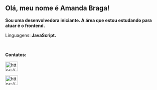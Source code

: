 ## Olá, meu nome é Amanda Braga!

<p align="left">
<strong>Sou uma desenvolvedora iniciante. A área que estou estudando para atuar é o frontend.</strong>
</p>
<p align="left">
Linguagens:<strong> JavaScript.</strong>
</p>

<br>

<p align="left">
<strong>Contatos:</strong>
</p>

<p align="left">
<a href="https://www.instagram.com/amandabragass/" target="blank"><img align="center" src="https://raw.githubusercontent.com/rahuldkjain/github-profile-readme-generator/master/src/images/icons/Social/instagram.svg" alt="https://www.instagram.com/amandabragass/" height="30" width="40" />
</a>

<a href="https://www.linkedin.com/in/amanda-braga-b3344129a/" target="blank"><img align="center" src="https://raw.githubusercontent.com/rahuldkjain/github-profile-readme-generator/master/src/images/icons/Social/linked-in-alt.svg" alt="https://www.linkedin.com/in/amanda-braga-b3344129a/" height="30" width="40" />
</a>
</p>  
